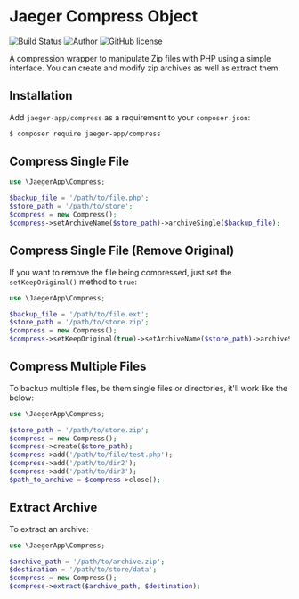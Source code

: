 # Jaeger Compress Object

[![Build Status](https://travis-ci.org/jaeger-app/compress.svg?branch=master)](https://travis-ci.org/jaeger-app/compress)
[![Author](http://img.shields.io/badge/author-@mithra62-blue.svg?style=flat-square)](https://twitter.com/mithra62)
[![GitHub license](https://img.shields.io/badge/license-MIT-blue.svg)](https://raw.githubusercontent.com/jaeger-app/bootstrap/master/LICENSE)

A compression wrapper to manipulate Zip files with PHP using a simple interface. You can create and modify zip archives as well as extract them.

## Installation
Add `jaeger-app/compress` as a requirement to your `composer.json`:

```bash
$ composer require jaeger-app/compress
```

## Compress Single File

```php
use \JaegerApp\Compress;

$backup_file = '/path/to/file.php';
$store_path = '/path/to/store';
$compress = new Compress();
$compress->setArchiveName($store_path)->archiveSingle($backup_file);

```

## Compress Single File (Remove Original)

If you want to remove the file being compressed, just set the `setKeepOriginal()` method to `true`:

```php
use \JaegerApp\Compress;

$backup_file = '/path/to/file.ext';
$store_path = '/path/to/store.zip';
$compress = new Compress();
$compress->setKeepOriginal(true)->setArchiveName($store_path)->archiveSingle($backup_file);

```

## Compress Multiple Files

To backup multiple files, be them single files or directories, it'll work like the below:

```php
use \JaegerApp\Compress;

$store_path = '/path/to/store.zip';
$compress = new Compress();
$compress->create($store_path);
$compress->add('/path/to/file/test.php');
$compress->add('/path/to/dir2');
$compress->add('/path/to/dir3');
$path_to_archive = $compress->close();
```

## Extract Archive

To extract an archive:

```php
use \JaegerApp\Compress;

$archive_path = '/path/to/archive.zip';
$destination = '/path/to/store/data';
$compress = new Compress();
$compress->extract($archive_path, $destination);
```
